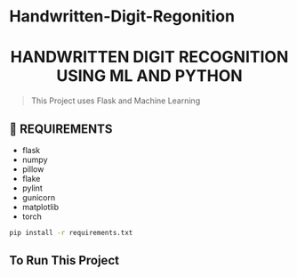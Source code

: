 # Handwritten-Digit-Regonition
<div align="center">
  <h1> HANDWRITTEN DIGIT RECOGNITION USING ML AND PYTHON</h1>
 
 </div>

> This Project uses Flask and Machine Learning 

## 💾 REQUIREMENTS
+ flask
+ numpy
+ pillow
+ flake
+ pylint
+ gunicorn
+ matplotlib
+ torch
  
```bash
pip install -r requirements.txt
```
<div align="left">
  <h2> To Run This Project </h2>
 </div>
